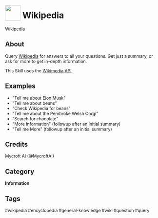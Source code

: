 # <img src='https://rawgithub.com/FortAwesome/Font-Awesome/master/advanced-options/raw-svg/brands/wikipedia-w.svg' card_color='#000000' width='50' height='50' style='vertical-align:bottom'/> Wikipedia
Wikipedia

## About 
Query [Wikipedia](https://www.wikipedia.org) for answers to all your questions.  Get just a summary, or ask for more to get in-depth information.
 
 This Skill uses the [Wikimedia API](https://en.wikipedia.org/w/api.php). 


## Examples 
* "Tell me about Elon Musk"
* "Tell me about beans"
* "Check Wikipedia for beans"
* "Tell me about the Pembroke Welsh Corgi"
* "Search for chocolate"
* "More information" (followup after an initial summary)
* "Tell me More" (followup after an initial summary)

## Credits 
Mycroft AI (@MycroftAI)

## Category
**Information**

## Tags
#wikipedia
#encyclopedia
#general-knowledge
#wiki
#question
#query
